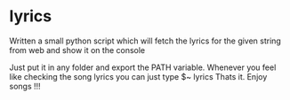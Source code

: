 lyrics
======

Written a small python script which will fetch the lyrics for the given string from web and show it on the console

Just put it in any folder and export the PATH variable. Whenever you feel like checking the song lyrics
you can just type 
$~ lyrics <song-name>
Thats it. Enjoy songs !!!
